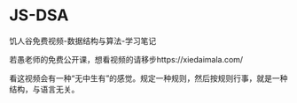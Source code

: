 # JS-DSA
饥人谷免费视频-数据结构与算法-学习笔记

若愚老师的免费公开课，想看视频的请移步https://xiedaimala.com/

看这视频会有一种“无中生有”的感觉。规定一种规则，然后按规则行事，就是一种结构，与语言无关。
